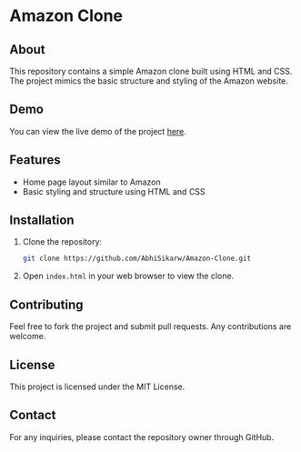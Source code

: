# Amazon Clone

## About
This repository contains a simple Amazon clone built using HTML and CSS. The project mimics the basic structure and styling of the Amazon website.

## Demo
You can view the live demo of the project [here](https://abhisikarw.github.io/Amazon-Clone/).

## Features
- Home page layout similar to Amazon
- Basic styling and structure using HTML and CSS

## Installation
1. Clone the repository:
    ```bash
    git clone https://github.com/AbhiSikarw/Amazon-Clone.git
    ```
2. Open `index.html` in your web browser to view the clone.

## Contributing
Feel free to fork the project and submit pull requests. Any contributions are welcome.

## License
This project is licensed under the MIT License.

## Contact
For any inquiries, please contact the repository owner through GitHub.
